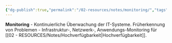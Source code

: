 ```yaml
---
{"dg-publish":true,"permalink":"/02-resources/notes/monitoring/","tags":["überwachung/systeme","früherkennung/probleme"],"noteIcon":"","updated":"2025-08-27T15:03:20.404+02:00"}
---
```



**Monitoring** - Kontinuierliche Überwachung der IT-Systeme.
Früherkennung von Problemen - Infrastruktur-, Netzwerk-, Anwendungs-Monitoring für [[02 - RESOURCES/Notes/Hochverfügbarkeit\|Hochverfügbarkeit]].